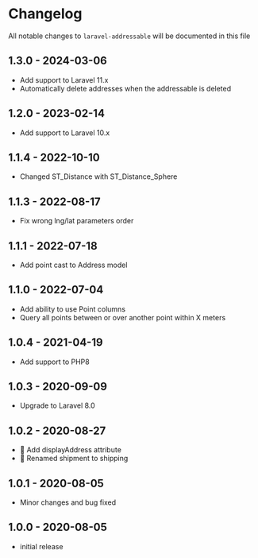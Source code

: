 # Changelog

All notable changes to `laravel-addressable` will be documented in this file

## 1.3.0 - 2024-03-06
- Add support to Laravel 11.x
- Automatically delete addresses when the addressable is deleted

## 1.2.0 - 2023-02-14
- Add support to Laravel 10.x

## 1.1.4 - 2022-10-10
- Changed ST_Distance with ST_Distance_Sphere

## 1.1.3 - 2022-08-17
- Fix wrong lng/lat parameters order

## 1.1.1 - 2022-07-18
- Add point cast to Address model

## 1.1.0 - 2022-07-04
- Add ability to use Point columns
- Query all points between or over another point within X meters

## 1.0.4 - 2021-04-19
- Add support to PHP8

## 1.0.3 - 2020-09-09
- Upgrade to Laravel 8.0

## 1.0.2 - 2020-08-27
- 💅 Add displayAddress attribute
- 🐛 Renamed shipment to shipping

## 1.0.1 - 2020-08-05
- Minor changes and bug fixed

## 1.0.0 - 2020-08-05
- initial release
